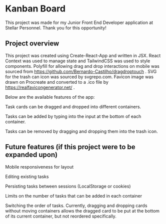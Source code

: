 # Kanban Board

This project was made for my Junior Front End Developer application at Stellar Personnel. Thank you for this opportunity! 

## Project overview

This project was created using Create-React-App and written in JSX. React Context was used to manage state and TailwindCSS was used to style components. Polyfill for allowing drag and drop interactions on mobile was sourced from https://github.com/Bernardo-Castilho/dragdroptouch . SVG for the trash can icon was sourced by svgrepo.com. Favicon image was drawn on Procreate and converted to a .ico file by https://realfavicongenerator.net/ .

Below are the available features of the app:

Task cards can be dragged and dropped into different containers.

Tasks can be added by typing into the input at the bottom of each container.

Tasks can be removed by dragging and dropping them into the trash icon.

## Future features (if this project were to be expanded upon)

Mobile responsiveness for layout

Editing existing tasks

Persisting tasks between sessions (LocalStorage or cookies)

Limits on the number of tasks that can be added in each container

Switching the order of tasks. Currently, dragging and dropping cards without moving containers allows the dragged card to be put at the bottom of its current container, but not reordered specifically.